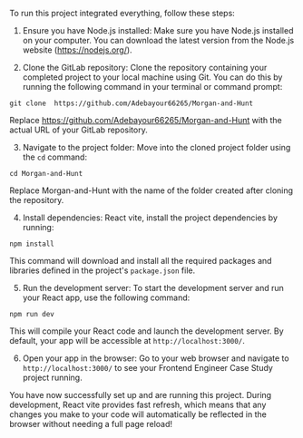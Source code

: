 To run this project integrated everything, follow these steps:

1. Ensure you have Node.js installed: Make sure you have Node.js installed on your computer. You can download the latest version from the Node.js website (https://nodejs.org/).

2. Clone the GitLab repository: Clone the repository containing your completed project to your local machine using Git. You can do this by running the following command in your terminal or command prompt:

```
git clone  https://github.com/Adebayour66265/Morgan-and-Hunt
```

Replace https://github.com/Adebayour66265/Morgan-and-Hunt with the actual URL of your GitLab repository.

3. Navigate to the project folder: Move into the cloned project folder using the `cd` command:

```
cd Morgan-and-Hunt
```

Replace Morgan-and-Hunt with the name of the folder created after cloning the repository.

4. Install dependencies: React vite, install the project dependencies by running:

```
npm install
```

This command will download and install all the required packages and libraries defined in the project's `package.json` file.

5. Run the development server: To start the development server and run your React app, use the following command:

```
npm run dev
```

This will compile your React code and launch the development server. By default, your app will be accessible at `http://localhost:3000/`.

6. Open your app in the browser: Go to your web browser and navigate to `http://localhost:3000/` to see your Frontend Engineer Case Study project running.

You have now successfully set up and are running this project. During development, React vite provides fast refresh, which means that any changes you make to your code will automatically be reflected in the browser without needing a full page reload!
